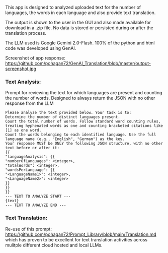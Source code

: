 This app is designed to analyzed uploaded text for the number of languages, the words in each language and also provide text translation. 

The output is shown to the user in the GUI and also made available for download in a .zip file. No data is stored or persisted during or after the translation process.

The LLM used is Google Gemini 2.0-Flash. 100% of the python and html code was developed using GenAI.

Screenshot of app response: https://github.com/pohagan72/GenAI_Translation/blob/master/output-screenshot.jpg 

### Text Analysis:

Prompt for reviewing the text for which languages are present and counting the number of words. Designed to always return the JSON with no other response from the LLM

```
Please analyze the text provided below. Your task is to:
Determine the number of distinct languages present.
Count the total number of words. Follow standard word counting rules, treating hyphenated words as one and counting bracketed citations like [1] as one word.
Count the words belonging to each identified language. Use the full language name (e.g., "English", "German") as the key.
Your response MUST be ONLY the following JSON structure, with no other text before or after it:
{{
"languageAnalysis": {{
"numberOfLanguages": <integer>,
"totalWords": <integer>,
"wordsPerLanguage": {{
"<LanguageName1>": <integer>,
"<LanguageName2>": <integer>
}}
}}
}}
--- TEXT TO ANALYZE START ---
{text}
--- TEXT TO ANALYZE END ---
```

### Text Translation:

Re-use of this prompt: https://github.com/pohagan72/Prompt_Library/blob/main/Translation.md which has proven to be excellent for text translation activities across mulitple different cloud hosted and local LLMs.

